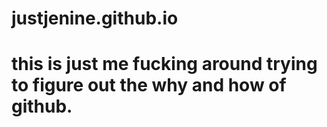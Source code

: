 # justjenine.github.io
# this is just me fucking around trying to figure out the why and how of github.
